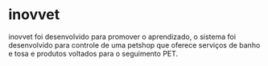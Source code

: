 # inovvet
inovvet foi desenvolvido para promover o aprendizado, o sistema foi desenvolvido para controle de uma petshop que oferece serviços de banho e tosa e produtos voltados para o seguimento PET.
